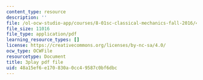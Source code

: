 ```yaml
---
content_type: resource
description: ''
file: /ol-ocw-studio-app/courses/8-01sc-classical-mechanics-fall-2016/48a15ef6e170830a0cc49587c0bf6dbc_cadbtBS5qf4.pdf
file_size: 11016
file_type: application/pdf
learning_resource_types: []
license: https://creativecommons.org/licenses/by-nc-sa/4.0/
ocw_type: OCWFile
resourcetype: Document
title: 3play pdf file
uid: 48a15ef6-e170-830a-0cc4-9587c0bf6dbc
---
```

